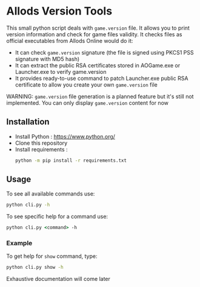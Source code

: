 # Allods Version Tools

This small python script deals with `game.version` file. It allows you to print version information and check for game files validity.
It checks files as official executables from Allods Online would do it: 
* It can check `game.version` signature (the file is signed using PKCS1 PSS signature with MD5 hash)
* It can extract the public RSA certificates stored in AOGame.exe or Launcher.exe to verify game.version
* It provides ready-to-use command to patch Launcher.exe public RSA certificate to allow you create your own `game.version` file

WARNING: `game.version` file generation is a planned feature but it's still not implemented. You can only display `game.version` content for now

## Installation

* Install Python : https://www.python.org/
* Clone this repository
* Install requirements :
    ```cmd
    python -m pip install -r requirements.txt
    ```

## Usage

To see all available commands use:

```cmd
python cli.py -h
```

To see specific help for a command use:

```cmd
python cli.py <command> -h
```

### Example

To get help for `show` command, type:
```cmd
python cli.py show -h
```

Exhaustive documentation will come later


